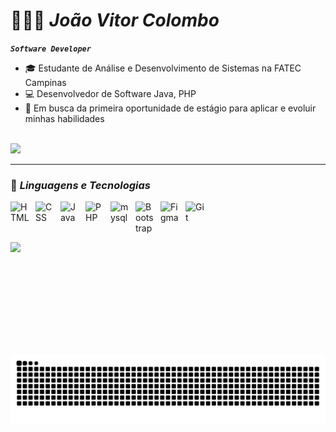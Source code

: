 # 👨‍💻🚀 ***João Vitor Colombo***
***`Software Developer`*** 
- 🎓 Estudante de Análise e Desenvolvimento de Sistemas na FATEC Campinas
- 💻 Desenvolvedor de Software Java, PHP
- 📌 Em busca da primeira oportunidade de estágio para aplicar e evoluir minhas habilidades
<br>
<a href="https://www.linkedin.com/in/joaocolombo1/" target="_blank"><img src="https://img.shields.io/badge/-LinkedIn-%230077B5?style=for-the-badge&logo=linkedin&logoColor=white" target="_blank"></a>
  
---
 
### 🤖 ***Linguagens e Tecnologias***
<img 
    align="left"
    alt="HTML"
    title="HTML"
    width="30px"
    style="padding-right: 10px;"
    src="https://cdn.jsdelivr.net/gh/devicons/devicon@latest/icons/html5/html5-original.svg" 
/>

<img 
    align="left"
    alt="CSS"
    title="CSS"
    width="30px"
    style="padding-right: 10px;"
    src="https://cdn.jsdelivr.net/gh/devicons/devicon@latest/icons/css3/css3-original.svg"
/>

<img 
    align="left"
    alt="Java"
    title="Java"
    width="30px"
    style="padding-right: 10px;"
    src="https://cdn.jsdelivr.net/gh/devicons/devicon@latest/icons/java/java-original.svg"
/>

<img 
    align="left"
    alt="PHP"
    title="PHP"
    width="30px"
    style="padding-right: 10px;"
    src="https://cdn.jsdelivr.net/gh/devicons/devicon@latest/icons/php/php-original.svg"
/>

<img 
    align="left"
    alt="mysql"
    title="mysql"
    width="30px"
    style="padding-right: 10px;"
    src="https://cdn.jsdelivr.net/gh/devicons/devicon@latest/icons/mysql/mysql-original.svg"
/>

<img 
    align="left"
    alt="Bootstrap"
    title="Bootstrap"
    width="30px"
    style="padding-right: 10px;"
    src="https://cdn.jsdelivr.net/gh/devicons/devicon@latest/icons/bootstrap/bootstrap-original.svg" 
/>

<img 
    align="left"
    alt="Figma"
    title="Figma"
    width="30px"
    style="padding-right: 10px;"
    src="https://cdn.jsdelivr.net/gh/devicons/devicon@latest/icons/figma/figma-original.svg"
/>

<img 
    align="left"
    alt="Git"
    title="Git"
    width="30px"
    style="padding-right: 10px;"
    src="https://cdn.jsdelivr.net/gh/devicons/devicon@latest/icons/git/git-original.svg"
/>

<br>
<br>
<br>

<img 
    align="left"
    height="180px"
    style="padding-right: 10px;"
    src="https://github-readme-stats.vercel.app/api?username=1colombo&show_icons=true&theme=github_dark&include_all_commits=true&hide=stars,issues&locale=pt-br"
/>

<br>

<picture align="left" style="padding-right: 10px;">
  <source media="(prefers-color-scheme: dark)" srcset="https://raw.githubusercontent.com/1colombo/1colombo/output/github-contribution-grid-snake-dark.svg">
  <source media="(prefers-color-scheme: light)" srcset="https://raw.githubusercontent.com/1colombo/1colombo/output/github-contribution-grid-snake-dark.svg">
  <img align="left" style="padding-right: 10px;" alt="github contribution grid snake animation" src="https://raw.githubusercontent.com/1colombo/1colombo/output/github-contribution-grid-snake.svg">
</picture>
